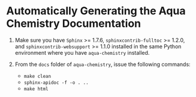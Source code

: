 # Automatically Generating the Aqua Chemistry Documentation

1. Make sure you have `Sphinx` >= 1.7.6, `sphinxcontrib-fulltoc` >= 1.2.0, and `sphinxcontrib-websupport` >= 1.1.0 installed
   in the same Python environment where you have `aqua-chemistry` installed.
2. From the `docs` folder of `aqua-chemistry`, issue the following commands:

   - `make clean`
   - `sphinx-apidoc -f -o . ..`
   - `make html`
  
